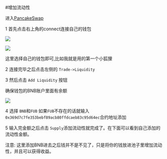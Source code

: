 #增加流动性


进入[PancakeSwap](https://exchange.pancakeswap.finance/) 

1 首先点击右上角的connect连接自己的钱包

![](/pancake-connect.png)


![](/pancake-wallet.png)

这里选择自己的钱包即可,比如我就是用的第一个小狐狸

2 连接完毕之后点击左侧的 `Trade->Liquidity`

3 然后点击 `Add Liquidity` 按钮

确保钱包的BNB账户里面有余额

![](/add-liquidity.png)

4 选择 `BNB`和`FUB` 如果`FUB`不存在的话就输入`0x369d7c7fe353bebf89acb80ffdcaeb83c95d64ec`合约地址添加

5 输入完金额之后点击 `Supply`添加流动性就完成了。在下面可以看到自己添加的流动性金额。


注意: 这里添加BNB进去之后钱并不是不见了，只是将你的钱放进池子里增加流动性，并且可以获得收益。




